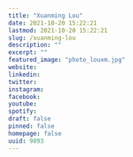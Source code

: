 ```yaml
---
title: "Xuanming Lou"
date: 2021-10-20 15:22:21
lastmod: 2021-10-20 15:22:21
slug: /xuanming-lou
description: ""
excerpt: ""
featured_image: "photo_louxm.jpg"
website: 
linkedin: 
twitter: 
instagram: 
facebook: 
youtube: 
spotify: 
draft: false
pinned: false
homepage: false
uuid: 9893
---
```


